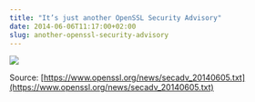 ```yaml
---
title: "It’s just another OpenSSL Security Advisory"
date: 2014-06-06T11:17:00+02:00
slug: another-openssl-security-advisory
---
```



![]({attach}new-advisory.png)

Source: [https://www.openssl.org/news/secadv_20140605.txt](https://www.openssl.org/news/secadv_20140605.txt)
